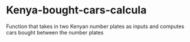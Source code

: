 # Kenya-bought-cars-calcula
Function that takes in two Kenyan number plates as inputs and computes cars bought between the number plates
